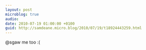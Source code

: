 ```yaml
---
layout: post
microblog: true
audio: 
date: 2010-07-19 01:00:00 +0100
guid: http://samdeane.micro.blog/2010/07/19/t18924443259.html
---
```

@sgaw me too :(
